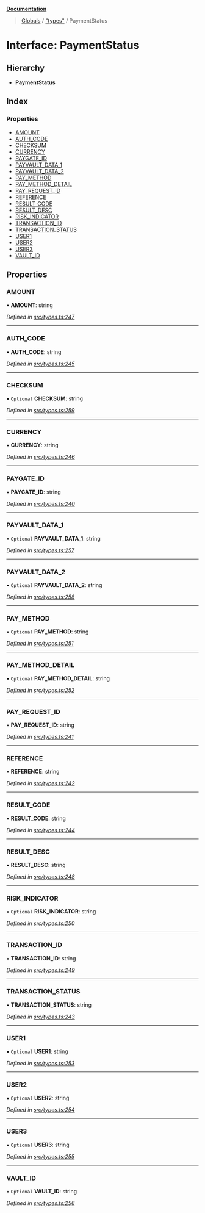 **[Documentation](../README.md)**

> [Globals](../README.md) / ["types"](../modules/_types_.md) / PaymentStatus

# Interface: PaymentStatus

## Hierarchy

- **PaymentStatus**

## Index

### Properties

- [AMOUNT](_types_.paymentstatus.md#amount)
- [AUTH_CODE](_types_.paymentstatus.md#auth_code)
- [CHECKSUM](_types_.paymentstatus.md#checksum)
- [CURRENCY](_types_.paymentstatus.md#currency)
- [PAYGATE_ID](_types_.paymentstatus.md#paygate_id)
- [PAYVAULT_DATA_1](_types_.paymentstatus.md#payvault_data_1)
- [PAYVAULT_DATA_2](_types_.paymentstatus.md#payvault_data_2)
- [PAY_METHOD](_types_.paymentstatus.md#pay_method)
- [PAY_METHOD_DETAIL](_types_.paymentstatus.md#pay_method_detail)
- [PAY_REQUEST_ID](_types_.paymentstatus.md#pay_request_id)
- [REFERENCE](_types_.paymentstatus.md#reference)
- [RESULT_CODE](_types_.paymentstatus.md#result_code)
- [RESULT_DESC](_types_.paymentstatus.md#result_desc)
- [RISK_INDICATOR](_types_.paymentstatus.md#risk_indicator)
- [TRANSACTION_ID](_types_.paymentstatus.md#transaction_id)
- [TRANSACTION_STATUS](_types_.paymentstatus.md#transaction_status)
- [USER1](_types_.paymentstatus.md#user1)
- [USER2](_types_.paymentstatus.md#user2)
- [USER3](_types_.paymentstatus.md#user3)
- [VAULT_ID](_types_.paymentstatus.md#vault_id)

## Properties

### AMOUNT

• **AMOUNT**: string

_Defined in [src/types.ts:247](https://github.com/distributhor/paygate-sdk/blob/79e7c40/src/types.ts#L247)_

---

### AUTH_CODE

• **AUTH_CODE**: string

_Defined in [src/types.ts:245](https://github.com/distributhor/paygate-sdk/blob/79e7c40/src/types.ts#L245)_

---

### CHECKSUM

• `Optional` **CHECKSUM**: string

_Defined in [src/types.ts:259](https://github.com/distributhor/paygate-sdk/blob/79e7c40/src/types.ts#L259)_

---

### CURRENCY

• **CURRENCY**: string

_Defined in [src/types.ts:246](https://github.com/distributhor/paygate-sdk/blob/79e7c40/src/types.ts#L246)_

---

### PAYGATE_ID

• **PAYGATE_ID**: string

_Defined in [src/types.ts:240](https://github.com/distributhor/paygate-sdk/blob/79e7c40/src/types.ts#L240)_

---

### PAYVAULT_DATA_1

• `Optional` **PAYVAULT_DATA_1**: string

_Defined in [src/types.ts:257](https://github.com/distributhor/paygate-sdk/blob/79e7c40/src/types.ts#L257)_

---

### PAYVAULT_DATA_2

• `Optional` **PAYVAULT_DATA_2**: string

_Defined in [src/types.ts:258](https://github.com/distributhor/paygate-sdk/blob/79e7c40/src/types.ts#L258)_

---

### PAY_METHOD

• `Optional` **PAY_METHOD**: string

_Defined in [src/types.ts:251](https://github.com/distributhor/paygate-sdk/blob/79e7c40/src/types.ts#L251)_

---

### PAY_METHOD_DETAIL

• `Optional` **PAY_METHOD_DETAIL**: string

_Defined in [src/types.ts:252](https://github.com/distributhor/paygate-sdk/blob/79e7c40/src/types.ts#L252)_

---

### PAY_REQUEST_ID

• **PAY_REQUEST_ID**: string

_Defined in [src/types.ts:241](https://github.com/distributhor/paygate-sdk/blob/79e7c40/src/types.ts#L241)_

---

### REFERENCE

• **REFERENCE**: string

_Defined in [src/types.ts:242](https://github.com/distributhor/paygate-sdk/blob/79e7c40/src/types.ts#L242)_

---

### RESULT_CODE

• **RESULT_CODE**: string

_Defined in [src/types.ts:244](https://github.com/distributhor/paygate-sdk/blob/79e7c40/src/types.ts#L244)_

---

### RESULT_DESC

• **RESULT_DESC**: string

_Defined in [src/types.ts:248](https://github.com/distributhor/paygate-sdk/blob/79e7c40/src/types.ts#L248)_

---

### RISK_INDICATOR

• `Optional` **RISK_INDICATOR**: string

_Defined in [src/types.ts:250](https://github.com/distributhor/paygate-sdk/blob/79e7c40/src/types.ts#L250)_

---

### TRANSACTION_ID

• **TRANSACTION_ID**: string

_Defined in [src/types.ts:249](https://github.com/distributhor/paygate-sdk/blob/79e7c40/src/types.ts#L249)_

---

### TRANSACTION_STATUS

• **TRANSACTION_STATUS**: string

_Defined in [src/types.ts:243](https://github.com/distributhor/paygate-sdk/blob/79e7c40/src/types.ts#L243)_

---

### USER1

• `Optional` **USER1**: string

_Defined in [src/types.ts:253](https://github.com/distributhor/paygate-sdk/blob/79e7c40/src/types.ts#L253)_

---

### USER2

• `Optional` **USER2**: string

_Defined in [src/types.ts:254](https://github.com/distributhor/paygate-sdk/blob/79e7c40/src/types.ts#L254)_

---

### USER3

• `Optional` **USER3**: string

_Defined in [src/types.ts:255](https://github.com/distributhor/paygate-sdk/blob/79e7c40/src/types.ts#L255)_

---

### VAULT_ID

• `Optional` **VAULT_ID**: string

_Defined in [src/types.ts:256](https://github.com/distributhor/paygate-sdk/blob/79e7c40/src/types.ts#L256)_
